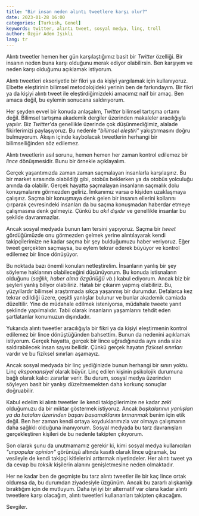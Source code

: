 ```yaml
---
title: "Bir insan neden alıntı tweetlere karşı olur?"
date: 2023-01-28 16:00
categories: [Turkısh, Genel]
keywords: twitter, alıntı tweet, sosyal medya, linç, troll
author: Özgür Adem Işıklı
lang: tr
---
```


Alıntı tweetler hemen her gün karşılaştığımız basit bir _Twitter_ özelliği. Bir insanın neden buna karşı olduğunu merak ediyor olabilirsin. Ben karşıyım ve neden karşı olduğumu açıklamak istiyorum.

Alıntı tweetleri ekseriyetle bir fikri ya da kişiyi yargılamak için kullanıyoruz. Elbette eleştirinin bilimsel metodolojideki yerinin ben de farkındayım. Bir fikri ya da kişiyi alıntı tweet ile eleştirdiğimizdeki amacımız naif bir amaç. Ben amaca değil, bu eylemin sonucana saldırıyorum.

Her şeyden evvel bir konuda anlaşalım, _Twitter_ bilimsel tartışma ortamı değil. Bilimsel tartışma akademik dergiler üzerinden makaleler aracılığıyla yapılır. Biz _Twitter_'da genellikle üzerinde çok düşünmediğimiz, alalade fikirlerimizi paylaşıyoruz. Bu nedenle _"bilimsel eleştiri"_ yakıştırmasını doğru bulmuyorum. Akışın içinde kaybolacak tweetlerin herhangi bir bilimselliğinden söz edilemez.

Alıntı tweetlerin asıl sorunu, hemen hemen her zaman kontrol edilemez bir _lince_ dönüşmesidir. Bunu bir örnekle açıklayalım.

Gerçek yaşantımızda zaman zaman saçmalayan insanlarla karşılaşırız. Bu bir market sırasında olabildiği gibi, otobüs beklerken ya da otobüs yolculuğu anında da olabilir. Gerçek hayatta saçmalayan insanların saçmalık dolu konuşmalarını görmezden geliriz. İmkanımız varsa o kişiden uzaklaşmaya çalışırız. Saçma bir konuşmaya denk gelen bir insanın ellerini kollarını çırparak çevresindeki insanları da bu saçma konuşmadan haberdar etmeye çalışmasına denk gelmeyiz. Çünkü bu _akıl dışıdır_ ve genellikle insanlar bu şekilde davranmazlar.

Ancak sosyal medyada bunun tam tersini yapıyoruz. Saçma bir _tweet_ gördüğümüzde onu görmezden gelmek yerine alıntılayarak kendi takipçilerimize ne kadar saçma bir şey bulduğumuzu haber veriyoruz. Eğer tweet gerçekten saçmaysa, bu eylem tekrar ederek büyüyor ve kontrol edilemez bir lince dönüşüyor.

Bu noktada bazı önemli konuları netleştirelim. İnsanların yanlış bir şey söyleme haklarının olabileceğini düşünüyorum. Bu konuda istisnaların olduğunu (_sağlık, haber alma özgürlüğü vb._) kabul ediyorum. Ancak biz bir şeyleri yanlış biliyor olabiliriz. Hatalı bir çıkarım yapmış olabiliriz. Bu, yüzyıllardır bilimsel araştırmada sıkça yaşanmış bir durumdur. Defalarca kez tekrar edildiği üzere, çeşitli yanlışlar bulunur ve bunlar akademik camiada düzeltilir. Yine de müdahale edilmek isteniyorsa, müdahale tweete yanıt şeklinde yapılmalıdır. Tabii olarak insanların yaşamlarını tehdit eden şartlatanlar konumuzun dışındadır.

Yukarıda alıntı tweetler aracılığıyla bir fikri ya da kişiyi eleştirmenin kontrol edilemez bir lince dönüştüğünden bahsettim. Bunun da nedenini açıklamak istiyorum. Gerçek hayatta, gerçek bir lince uğradığınızda aynı anda size saldırabilecek insan sayısı bellidir. Çünkü gerçek hayatın _fiziksel sınırları_ vardır ve bu fiziksel sınırları aşamayız.

Ancak sosyal medyada bir linç yediğinizde bunun herhangi bir sınırı yoktu. Linç _eksponansiyel_ olarak büyür. Linç edilen kişinin psikolojik durumuna bağlı olarak kalıcı zararlar verir. Bu durum, sosyal medya üzerinden söyleyen basit bir yanlışı düzeltmemekten daha korkunç sonuçlar doğruabilir.

Kabul edelim ki alıntı tweetler ile kendi takipçilerimize ne kadar _zeki_ olduğumuzu da bir miktar göstermek istiyoruz. Ancak _başkalarının yanlışları ya da hataları üzerinden başarı basamaklarını tırmanmak_ benim için etik değil. Ben her zaman kendi ortaya koyduklarımızla var olmaya çalışmanın daha sağlıklı olduğuna inanıyorum. Sosyal medyada bu tarz davranışları gerçekleştiren kişileri de bu nedenle takipten çıkıyorum.

Son olarak şunu da unutmamamız gerekir ki, kimi sosyal medya kullanıcıları _"unpopular opinion"_ görünüşü altında kasıtlı olarak lince uğramak, bu vesileyle de kendi takipçi kitlelerini arttırmak niyetindeler. Her alıntı tweet ya da cevap bu _toksik_ kişilerin alanını genişletmesine neden olmaktadır.

Her ne kadar ben de geçmişte bu tarz alıntı tweetler ile bir kaç lince ortak oldumsa da, bu durumdan ziyadesiyle üzgünüm. Ancak bu zararlı alışkanlığı bıraktığım için de mutluyum. Daha iyi iyi bir alternatif var olana kadar alıntı tweetlere karşı olacağım, alıntı tweetleri kullananları takipten çıkacağım.

Sevgiler.
